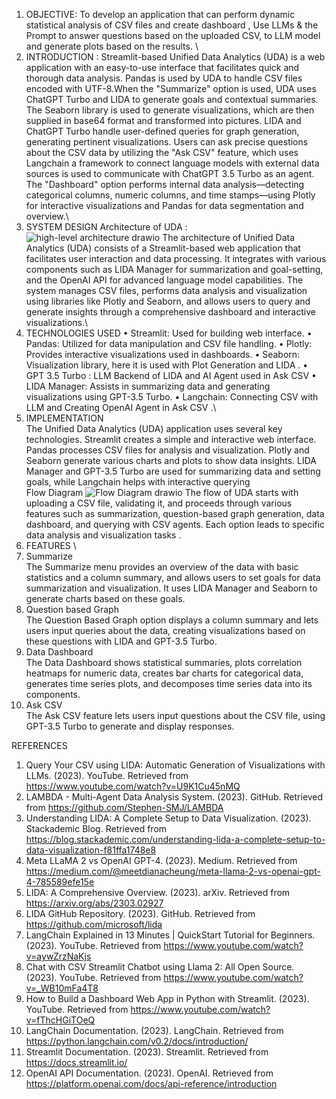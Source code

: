  1. OBJECTIVE:
To develop an application that can perform dynamic statistical analysis of CSV files and create dashboard , Use LLMs & the Prompt to answer questions based on the uploaded CSV, to LLM model and generate plots based on the results. \
2.	INTRODUCTION :
Streamlit-based Unified Data Analytics (UDA) is a web application with an easy-to-use interface that facilitates quick and thorough data analysis. Pandas is used by UDA to handle CSV files encoded with UTF-8.When the "Summarize" option is used, UDA uses ChatGPT Turbo and LIDA to generate goals and contextual summaries. The Seaborn library is used to generate visualizations, which are then supplied in base64 format and transformed into pictures. LIDA and ChatGPT Turbo handle user-defined queries for graph generation, generating pertinent visualizations.
Users can ask precise questions about the CSV data by utilizing the "Ask CSV" feature, which uses Langchain a framework to connect language models with external data sources is used to communicate with ChatGPT 3.5 Turbo as an agent. The "Dashboard" option performs internal data analysis—detecting categorical columns, numeric columns, and time stamps—using Plotly for interactive visualizations and Pandas for data segmentation and overview.\
3.	SYSTEM DESIGN
Architecture of UDA : \
 ![high-level architecture drawio](https://github.com/user-attachments/assets/20b23976-9261-4ee2-b67f-baf768155681)
The architecture of Unified Data Analytics (UDA) consists of a Streamlit-based web application that facilitates user interaction and data processing. It integrates with various components such as LIDA Manager for summarization and goal-setting, and the OpenAI API for advanced language model capabilities. The system manages CSV files, performs data analysis and visualization using libraries like Plotly and Seaborn, and allows users to query and generate insights through a comprehensive dashboard and interactive visualizations.\
4.	TECHNOLOGIES USED
•	Streamlit: Used for building web interface.
•	Pandas: Utilized for data manipulation and CSV file handling.
•	Plotly: Provides interactive visualizations used in dashboards.
•	Seaborn: Visualization library, here it is used with Plot Generation and LIDA .
•	GPT 3.5 Turbo : LLM Backend of LIDA and AI Agent used in Ask CSV
•	LIDA Manager: Assists in summarizing data and generating visualizations using GPT-3.5 Turbo.
•	Langchain: Connecting CSV with LLM and Creating OpenAI Agent in Ask CSV .\
5.	IMPLEMENTATION\
The Unified Data Analytics (UDA) application uses several key technologies. Streamlit creates a simple and interactive web interface. Pandas processes CSV files for analysis and visualization. Plotly and Seaborn generate various charts and plots to show data insights. LIDA Manager and GPT-3.5 Turbo are used for summarizing data and setting goals, while Langchain helps with interactive querying\
Flow Diagram 
 ![Flow Diagram  drawio](https://github.com/user-attachments/assets/f411f8ef-497f-45ad-8139-573f03ad9862)
The flow of UDA starts with uploading a CSV file, validating it, and proceeds through various features such as summarization, question-based graph generation, data dashboard, and querying with CSV agents. Each option leads to specific data analysis and visualization tasks .
6.	FEATURES \
1.	Summarize \
The Summarize menu provides an overview of the data with basic statistics and a column summary, and allows users to set goals for data summarization and visualization. It uses LIDA Manager and Seaborn to generate charts based on these goals.
2.	Question based Graph \
The Question Based Graph option displays a column summary and lets users input queries about the data, creating visualizations based on these questions with LIDA and GPT-3.5 Turbo.
3.	Data Dashboard \
The Data Dashboard shows statistical summaries, plots correlation heatmaps for numeric data, creates bar charts for categorical data, generates time series plots, and decomposes time series data into its components. 
4.	Ask CSV \
The Ask CSV feature lets users input questions about the CSV file, using GPT-3.5 Turbo to generate and display responses.


REFERENCES 
1.	Query Your CSV using LIDA: Automatic Generation of Visualizations with LLMs. (2023). YouTube. Retrieved from https://www.youtube.com/watch?v=U9K1Cu45nMQ
2.	LAMBDA - Multi-Agent Data Analysis System. (2023). GitHub. Retrieved from https://github.com/Stephen-SMJ/LAMBDA
3.	Understanding LIDA: A Complete Setup to Data Visualization. (2023). Stackademic Blog. Retrieved from https://blog.stackademic.com/understanding-lida-a-complete-setup-to-data-visualization-f81ffa1748e8
4.	Meta LLaMA 2 vs OpenAI GPT-4. (2023). Medium. Retrieved from https://medium.com/@meetdianacheung/meta-llama-2-vs-openai-gpt-4-785589efe15e
5.	LIDA: A Comprehensive Overview. (2023). arXiv. Retrieved from https://arxiv.org/abs/2303.02927
6.	LIDA GitHub Repository. (2023). GitHub. Retrieved from https://github.com/microsoft/lida
7.	LangChain Explained in 13 Minutes | QuickStart Tutorial for Beginners. (2023). YouTube. Retrieved from https://www.youtube.com/watch?v=aywZrzNaKjs
8.	Chat with CSV Streamlit Chatbot using Llama 2: All Open Source. (2023). YouTube. Retrieved from https://www.youtube.com/watch?v=_WB10mFa4T8
9.	How to Build a Dashboard Web App in Python with Streamlit. (2023). YouTube. Retrieved from https://www.youtube.com/watch?v=fThcHGiTOeQ
10.	LangChain Documentation. (2023). LangChain. Retrieved from https://python.langchain.com/v0.2/docs/introduction/
11.	Streamlit Documentation. (2023). Streamlit. Retrieved from https://docs.streamlit.io/
12.	OpenAI API Documentation. (2023). OpenAI. Retrieved from https://platform.openai.com/docs/api-reference/introduction



